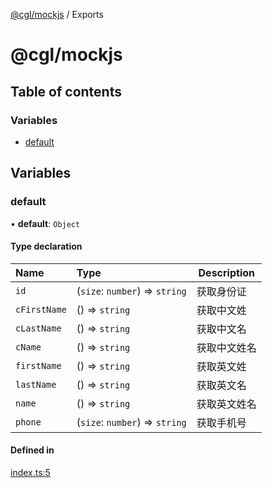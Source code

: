 [@cgl/mockjs](README.md) / Exports

# @cgl/mockjs

## Table of contents

### Variables

- [default](modules.md#default)

## Variables

### default

• **default**: `Object`

#### Type declaration

| Name | Type | Description |
| :------ | :------ | -- |
| `id` | (`size`: `number`) => `string` | 获取身份证 |
| `cFirstName` | () => `string` | 获取中文姓 |
| `cLastName` | () => `string` | 获取中文名 |
| `cName` | () => `string` | 获取中文姓名 |
| `firstName` | () => `string` | 获取英文姓 |
| `lastName` | () => `string` | 获取英文名 |
| `name` | () => `string` | 获取英文姓名 |
| `phone` | (`size`: `number`) => `string` | 获取手机号 |

#### Defined in

[index.ts:5](https://github.com/turnvoid/mock_js/blob/cb2f87d/packages/cgl/src/extends/person/index.ts#L5)
